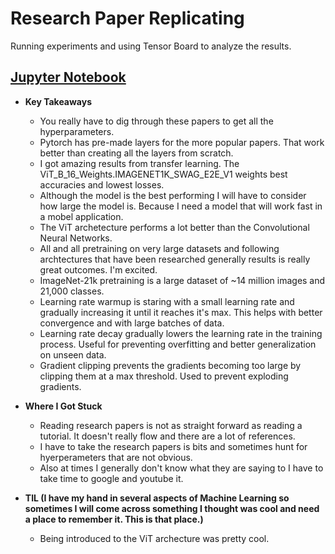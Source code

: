 # Research Paper Replicating

Running experiments and using Tensor Board to analyze the results.

## [Jupyter Notebook](https://github.com/AishaEvering/PyTorch_Exercises/blob/main/08_pytorch_paper_replicating_exercises.ipynb)

- **Key Takeaways**

  - You really have to dig through these papers to get all the hyperparameters.
  - Pytorch has pre-made layers for the more popular papers. That work better than creating all the layers from scratch.
  - I got amazing results from transfer learning. The ViT_B_16_Weights.IMAGENET1K_SWAG_E2E_V1 weights best accuracies and lowest losses.
  - Although the model is the best performing I will have to consider how large the model is. Because I need a model that will work fast in a mobel application.
  - The ViT archetecture performs a lot better than the Convolutional Neural Networks.
  - All and all pretraining on very large datasets and following archtectures that have been researched generally results is really great outcomes. I'm excited.
  - ImageNet-21k pretraining is a large dataset of ~14 million images and 21,000 classes.
  - Learning rate warmup is staring with a small learning rate and gradually increasing it until it reaches it's max. This helps with better convergence and with large batches of data.
  - Learning rate decay gradually lowers the learning rate in the training process. Useful for preventing overfitting and better generalization on unseen data.
  - Gradient clipping prevents the gradients becoming too large by clipping them at a max threshold. Used to prevent exploding gradients.

- **Where I Got Stuck**

  - Reading research papers is not as straight forward as reading a tutorial. It doesn't really flow and there are a lot of references.
  - I have to take the research papers is bits and sometimes hunt for hyerperameters that are not obvious.
  - Also at times I generally don't know what they are saying to I have to take time to google and youtube it.

- **TIL (I have my hand in several aspects of Machine Learning so sometimes I will come across something I thought was cool and need a place to remember it. This is that place.)**

  - Being introduced to the ViT archecture was pretty cool.
